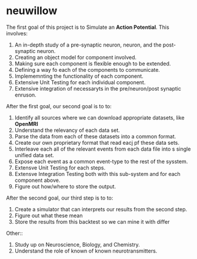 # neuwillow
The first goal of this project is to Simulate an **Action Potential**. This involves:
  1. An in-depth study of a pre-synaptic neuron, neuron, and the post-synaptic neuron.
  2. Creating an object model for component involved. 
  3. Making sure each component is flexible enough to be extended.
  4. Defining a way fo each of the components to communicate.
  5. Implememnting the functionality of each component.
  6. Extensive Unit Testing for each individual component.
  7. Extensive integration of necessaryts in the pre/neuron/post synaptic enruson.
  
After the first goal, our second goal is to to:
  1. Identify all sources where we can download appropriate datasets, like **OpenMRI**
  2. Understand the relevancy of each data set.
  3. Parse the data from each of these datasets into a common format.
  4. Create our own proprietary format that read eacj pf these data sets.
  5. Interleave each all of the relevant events from each data file into s single unified data set.
  6. Expose each event as a common event-type to the rest of the sysstem.
  7. Extensve Unit Testing for each steps.
  8. Extensve Integration Testing both with this sub-system and for each component above.
  9. Figure out how/where to store the output.

After the second goal, our third step is to to:
  1. Create a simulator that can interprets our results from the second step.
  2. Figure out what these mean
  3. Store the results from this backtest so we can mine it with differ

Other::
  1. Study up on Neuroscience, Biology, and Chemistry.
  2. Understand the role of known of known neurotransmitters.
